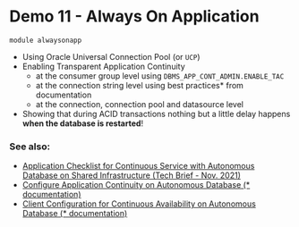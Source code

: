 # Demo 11 - Always On Application
`module alwaysonapp`
- Using Oracle Universal Connection Pool (or `UCP`)
- Enabling Transparent Application Continuity
  - at the consumer group level using `DBMS_APP_CONT_ADMIN.ENABLE_TAC`
  - at the connection string level using best practices* from documentation
  - at the connection, connection pool and datasource level
- Showing that during ACID transactions nothing but a little delay happens **when the database is restarted**!
 

### See also:

- [Application Checklist for Continuous Service with Autonomous Database on Shared Infrastructure (Tech Brief - Nov. 2021)](https://www.oracle.com/a/otn/docs/checklist_atps_2021.pdf)
- [Configure Application Continuity on Autonomous Database (* documentation)](https://docs.oracle.com/en/cloud/paas/autonomous-database/adbsa/application-continuity-configure.html)
- [Client Configuration for Continuous Availability on Autonomous Database (* documentation)](https://docs.oracle.com/en/cloud/paas/autonomous-database/adbsa/application-continuity-code.html)